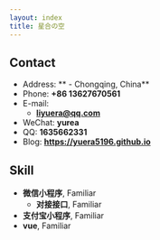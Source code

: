 ```yaml
---
layout: index
title: 星合の空
---
```

## Contact

- Address: ** - Chongqing, China**
- Phone: **+86 13627670561**
- E-mail:
  - **liyuera@qq.com**
- WeChat: **yurea**
- QQ: **1635662331**
- Blog: **<https://yuera5196.github.io>**

## Skill

- **微信小程序**, Familiar
  - **对接接口**, Familiar
- **支付宝小程序**, Familiar
- **vue**, Familiar
